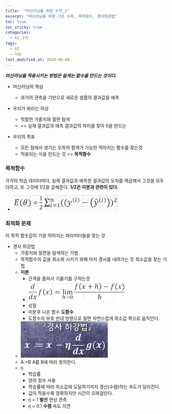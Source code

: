```yaml
---
title:  "머신러닝을 위한 수학_1"
excerpt: "머신러닝을 위한 기초 수학, 목적함수, 경사하강법"
toc: true
toc_sticky: true
categories:
  - AI_수학
tags:
  - AI
  - 미분
last_modified_at: 2020-06-08
---
```


_**머신러닝을 적용시키는 방법은 쉽게는 함수을 만드는 것이다.**_

* 머신러닝의 핵심
  * 과거의 관측을 기반으로 새로운 샘플의 결과값을 예측
  
* 우리가 바라는 이상
  * 적합한 가중치와 절편 탐색
  * => 실제 결과값과 예측 결과값의 차이를 찾아 0을 만드는  
  
* 우리의 목표
  * 모든 점에서 생기는 오차의 합계가 가능한 작아지는 함수를 찾는것
  * 적용되는 식을 만드는 것 => **목적함수**
  
### 목적함수
  각각의 학습 데이터마다, 실제 결과값과 예측한 결과값의 오차를 
  제곱해서 그것을 모두 더하고, 또 그것에 1/2을 곱해준다.
  **1/2은 미분과 관련이 있다.**
* ![목적함수](/img/목적함수.PNG)
### 최적화 문제
  이 목적 함숫값이 가장 작아지는 파라미터들을 찾는 것
  
* 경사 하강법
  * 가중치와 절편을 탐색하는 기법
  * 목적함수의 값을 최소화 시키기 위해 마치 경사를 내려가는 듯 최소값을 찾는 기법
  * **미분**
    * 간격을 좁혀서 기울기를 구하는것
    * ![미분](/img/미분.PNG)
    * 성질
    * 미분후 나온 함수 **도함수**
    * 도함수의 부호 반대 방향으로 밀면 자연스럽게 최소값 쪽으로 움직인다.
  * ![경사하강법](/img/경사하강법.PNG)
  * A:=B A를 B에 따라 정의한다.
  * η
    * 학습률
    * 양의 정수 사용
    * 학습률에 따라 최소값에 도달하기까지 갱신(수렴)하는 속도가 달라진다.
    * 값이 작을수록 정확하지만 시간이 오래걸린다.
    * η = 1 **발산** 현상 관측
    * η = 0.1 **수렴** 속도 지연
    

